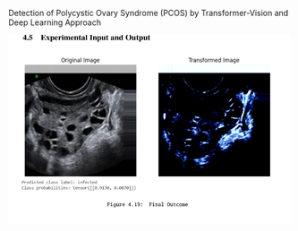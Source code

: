 Detection of Polycystic Ovary Syndrome (PCOS) by Transformer-Vision
and Deep Learning Approach

![alt text](pcos_test.png)